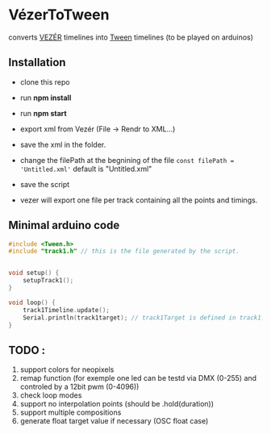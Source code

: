 # VézerToTween
converts [VEZÉR](https://imimot.com/vezer/)  timelines into [Tween](https://github.com/hideakitai/Tween) timelines (to be played on arduinos) 



## Installation 
- clone this repo 
- run **npm install**
- run **npm start**

- export xml from Vezér (File -> Rendr to XML...)
- save the xml in the folder. 
- change the filePath at the begnining of the file
 	`const filePath = 'Untitled.xml'` default is "Untitled.xml"
- save the script
- vezer will export one file per track containing all the points and timings. 

## Minimal arduino code 
```C
#include <Tween.h>
#include "track1.h" // this is the file generated by the script.


void setup() {
    setupTrack1();
}

void loop() {
    track1Timeline.update();
    Serial.println(track1target); // track1Target is defined in track1.h
}
```


## TODO : 
1. support colors for neopixels 
2. remap function (for exemple one led can be testd via DMX (0-255) and controled by a 12bit pwm (0-4096))
3. check loop modes 
4. support no interpolation points (should be .hold(duration))
5. support multiple compositions 
6. generate float target value if necessary (OSC float case) 